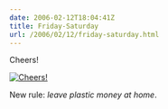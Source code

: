 ```yaml
---
date: 2006-02-12T18:04:41Z
title: Friday-Saturday
url: /2006/02/12/friday-saturday.html
---
```


<p>Cheers!</p>
<p><a href="http://static.flickr.com/35/98932666_fdad921866_o.jpg"><img src="http://static.flickr.com/35/98932666_fdad921866_m.jpg" alt="Cheers!" /></a></p>
<p>New rule: <em>leave plastic money at home</em>.</p>
